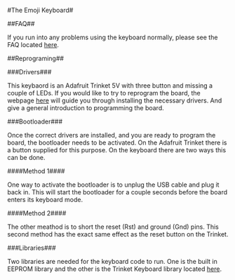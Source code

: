 #The Emoji Keyboard#

##FAQ##

If you run into any problems using the keyboard normally, please see the FAQ located [here](FAQ.md).

##Reprograming##

###Drivers###

This keybaord is an Adafruit Trinket 5V with three button and missing a couple of LEDs. If you would like to try to reprogram the board, the webpage [here](https://learn.adafruit.com/introducing-trinket/introduction) will guide you through installing the necessary drivers. And give a general introduction to programming the board.

###Bootloader###

Once the correct drivers are installed, and you are ready to program the board, the bootloader needs to be activated. On the Adafruit Trinket there is a button supplied for this purpose. On the keyboard there are two ways this can be done.

####Method 1####

One way to activate the bootloader is to unplug the USB cable and plug it back in. This will start the bootloader for a couple seconds before the board enters its keyboard mode.

####Method 2####

The other meathod is to short the reset (Rst) and ground (Gnd) pins. This second method has the exact same effect as the reset button on the Trinket.

###Libraries###

Two libraries are needed for the keyboard code to run. One is the built in EEPROM library and the other is the Trinket Keyboard library located [here](https://github.com/adafruit/Adafruit-Trinket-USB/archive/master.zip).
